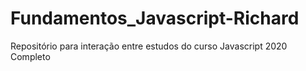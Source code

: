 # Fundamentos_Javascript-Richard
Repositório para interação entre estudos do curso Javascript 2020 Completo
